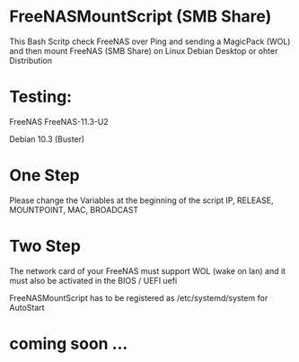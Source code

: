 # FreeNASMountScript (SMB Share)
This Bash Scritp check FreeNAS over Ping and sending a MagicPack (WOL) and then mount FreeNAS (SMB Share) on Linux Debian Desktop or ohter Distribution 

# Testing: 
FreeNAS FreeNAS-11.3-U2

Debian 10.3 (Buster) 

# One Step
Please change the Variables at the beginning of the script IP, RELEASE, MOUNTPOINT, MAC, BROADCAST

# Two Step
The network card of your FreeNAS must support WOL (wake on lan) and it must also be activated in the BIOS / UEFI uefi

FreeNASMountScript has to be registered as /etc/systemd/system for AutoStart
# coming soon ...
